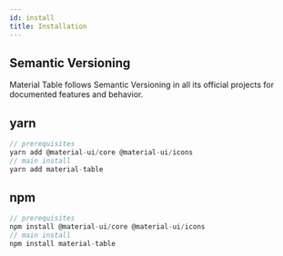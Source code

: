 ```yaml
---
id: install
title: Installation
---
```


## Semantic Versioning

Material Table follows Semantic Versioning in all its official projects for documented features and behavior.

## yarn

```javascript
// prerequisites
yarn add @material-ui/core @material-ui/icons
// main install
yarn add material-table
```

## npm

```javascript
// prerequisites
npm install @material-ui/core @material-ui/icons
// main install
npm install material-table
```


